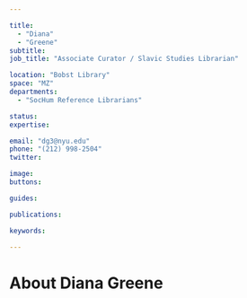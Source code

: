 ```yaml
---

title:
  - "Diana"
  - "Greene"
subtitle: 
job_title: "Associate Curator / Slavic Studies Librarian"

location: "Bobst Library"
space: "MZ"
departments:
  - "SocHum Reference Librarians"

status: 
expertise:

email: "dg3@nyu.edu"
phone: "(212) 998-2504"
twitter: 

image: 
buttons:

guides:

publications:

keywords:

---
```


# About Diana Greene


